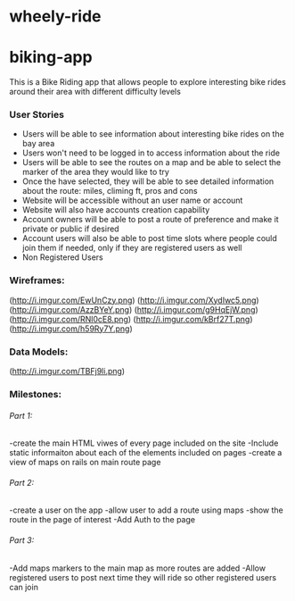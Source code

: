 # wheely-ride

# biking-app

This is a Bike Riding app that allows people to explore interesting bike rides around their area with different difficulty levels

### User Stories

- Users will be able to see information about interesting bike rides on the bay area
- Users won't need to be logged in to access information about the ride
- Users will be able to see the routes on a map and be able to select the marker of the area they would like to try
- Once the have selected, they will be able to see detailed information about the route: miles, climing ft, pros and cons
- Website will be accessible without an user name or account
- Website will also have accounts creation capability
- Account owners will be able to post a route of preference and make it private or public if desired
- Account users will also be able to post time slots where people could join them if needed, only if they are registered users as well
- Non Registered Users


### Wireframes:

(http://i.imgur.com/EwUnCzy.png)
(http://i.imgur.com/XydIwc5.png)
(http://i.imgur.com/AzzBYeY.png)
(http://i.imgur.com/g9HqEjW.png)
(http://i.imgur.com/RNl0cE8.png)
(http://i.imgur.com/kBrf27T.png)
(http://i.imgur.com/h59Ry7Y.png)


### Data Models:

(http://i.imgur.com/TBFj9li.png)

### Milestones:

###### Part 1:
-create the main HTML viwes of every page included on the site
-Include static informaiton about each of the elements included on pages
-create a view of maps on rails on main route page

###### Part 2:
-create a user on the app
-allow user to add a route using maps
-show the route in the page of interest
-Add Auth to the page

###### Part 3:
-Add maps markers to the main map as more routes are added
-Allow registered users to post next time they will ride so other registered users can join

